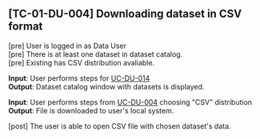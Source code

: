 [TC-01-DU-004] Downloading dataset in CSV format
---
[pre] User is logged in as Data User<br>
[pre] There is at least one dataset in dataset catalog. <br>
[pre] Existing has CSV distribution avaliable.

**Input**: User performs steps for [UC-DU-014]("../../../../use_cases/04_Data_usage/UC-DU-014.md)<br>
**Output**: Dataset catalog window with datasets is displayed.

**Input**: User performs steps from [UC-DU-004]("../../../../use_cases/04_Data_usage/UC-DU-004.md) choosing "CSV" distribution<br>
**Output**: File is downloaded to user's local system.

[post] The user is able to open CSV file with chosen dataset's data.<br>

